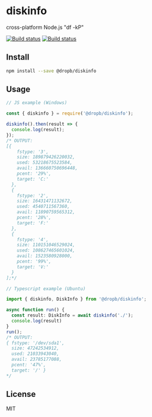 # diskinfo

cross-platform Node.js "df \-kP"

<!-- [![npm version][npm-image]][npm-url] -->
[![Build status][travis-image]][travis-url]
[![Build status][appveyor-image]][appveyor-url]

## Install

```sh
npm install --save @dropb/diskinfo
```

## Usage

```js
// JS example (Windows)

const { diskinfo } = require('@dropb/diskinfo');

diskinfo().then(result => {
  console.log(result);
});
/* OUTPUT:
[{
    fstype: '3',
    size: 189879426220032,
    used: 53218675523584,
    avail: 136660750696448,
    pcent: '29%',
    target: 'C:'
  },
  {
    fstype: '2',
    size: 16431471132672,
    used: 4540711567360,
    avail: 11890759565312,
    pcent: '28%',
    target: 'F:'
  },
  {
    fstype: '4',
    size: 110151046529024,
    used: 108627465601024,
    avail: 1523580928000,
    pcent: '99%',
    target: 'V:'
  }
];*/
```

```ts
// Typescript example (Ubuntu)

import { diskinfo, DiskInfo } from '@dropb/diskinfo';

async function run() {
  const result: DiskInfo = await diskinfo('./');
  console.log(result)
}
run();
/* OUTPUT:
{ fstype: '/dev/sda1',
  size: 47242534912,
  used: 21033943040,
  avail: 23785177088,
  pcent: '47%',
  target: '/' }
*/

```

## License

MIT

[npm-image]: https://img.shields.io/npm/v/@dropb/diskinfo.svg
[npm-url]: https://www.npmjs.com/package/@dropb/diskinfo
[travis-image]: https://img.shields.io/travis/kukhariev/diskinfo/master.svg
[travis-url]: https://travis-ci.org/kukhariev/diskinfo
[appveyor-image]:https://ci.appveyor.com/api/projects/status/github/kukhariev/diskinfo
[appveyor-url]: https://ci.appveyor.com/project/kukhariev/diskinfo
